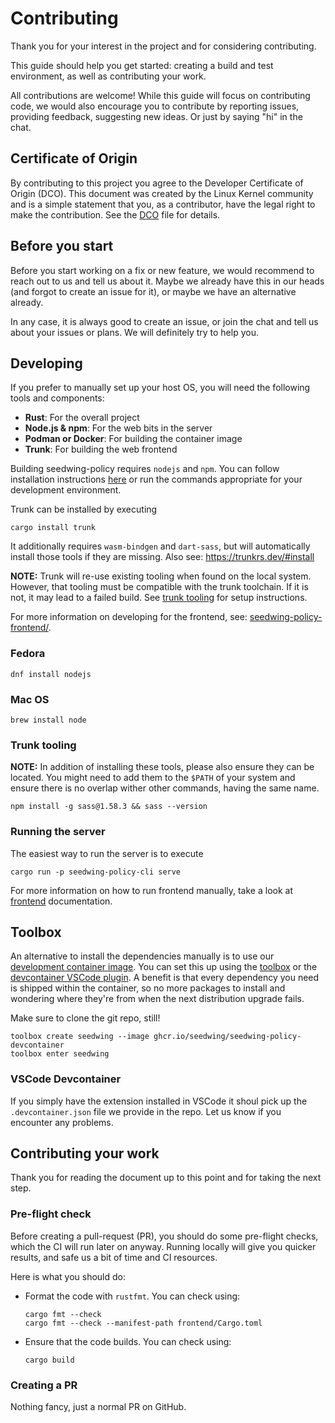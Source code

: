 # Contributing

Thank you for your interest in the project and for considering contributing.

This guide should help you get started: creating a build and test environment, as well as contributing your work.

All contributions are welcome! While this guide will focus on contributing code, we would also encourage you to contribute by reporting issues, providing feedback, suggesting new ideas. Or just by saying "hi" in the chat.

## Certificate of Origin

By contributing to this project you agree to the Developer Certificate of
Origin (DCO). This document was created by the Linux Kernel community and is a
simple statement that you, as a contributor, have the legal right to make the
contribution. See the [DCO](DCO) file for details.

## Before you start

Before you start working on a fix or new feature, we would recommend to reach out to us and tell us about it. Maybe
we already have this in our heads (and forgot to create an issue for it), or maybe we have an alternative already.

In any case, it is always good to create an issue, or join the chat and tell us about your issues or plans. We will
definitely try to help you.

## Developing

If you prefer to manually set up your host OS, you will need the following tools and components:

* **Rust**: For the overall project
* **Node.js & npm**: For the web bits in the server
* **Podman or Docker**: For building the container image
* **Trunk**: For building the web frontend

Building seedwing-policy requires `nodejs` and `npm`. You can follow installation instructions [here](https://developer.fedoraproject.org/tech/languages/nodejs/nodejs.html) or run the commands appropriate for your development environment.

Trunk can be installed by executing

```shell
cargo install trunk
```

It additionally requires `wasm-bindgen` and `dart-sass`, but will automatically install those tools if they are missing. Also see: https://trunkrs.dev/#install

**NOTE:** Trunk will re-use existing tooling when found on the local system. However, that tooling must be compatible
with the trunk toolchain. If it is not, it may lead to a failed build. See [trunk tooling](#trunk-tooling) for
setup instructions.

For more information on developing for the frontend, see: [seedwing-policy-frontend/](frontend/).

### Fedora

```shell
dnf install nodejs
```

### Mac OS

```shell
brew install node
```

### Trunk tooling

**NOTE:** In addition of installing these tools, please also ensure they can be located. You might need to add
them to the `$PATH` of your system and ensure there is no overlap wither other commands, having the same name.

```shell
npm install -g sass@1.58.3 && sass --version
```

### Running the server

The easiest way to run the server is to execute

```shell
cargo run -p seedwing-policy-cli serve
```

For more information on how to run frontend manually, take a look at [frontend](frontend/README.md) documentation.


## Toolbox

An alternative to install the dependencies manually is to use our [development container image](https://github.com/orgs/seedwing-io/packages/container/package/seedwing-policy-devcontainer).
You can set this up using the [toolbox](https://containertoolbx.org/) or the [devcontainer VSCode plugin](https://marketplace.visualstudio.com/items?itemName=ms-vscode-remote.remote-containers).
A benefit is that every dependency you need is shipped within the container, so no more packages to install and wondering where they're from when the next 
distribution upgrade fails.

Make sure to clone the git repo, still!

```shell
toolbox create seedwing --image ghcr.io/seedwing/seedwing-policy-devcontainer
toolbox enter seedwing
```

### VSCode Devcontainer
If you simply have the extension installed in VSCode it shoul pick up the `.devcontainer.json` file we provide in the repo. 
Let us know if you encounter any problems.

## Contributing your work

Thank you for reading the document up to this point and for taking the next step.

### Pre-flight check

Before creating a pull-request (PR), you should do some pre-flight checks, which the CI will run later on anyway.
Running locally will give you quicker results, and safe us a bit of time and CI resources.

Here is what you should do:

* Format the code with `rustfmt`. You can check using:

  ```shell
  cargo fmt --check
  cargo fmt --check --manifest-path frontend/Cargo.toml
  ```

* Ensure that the code builds. You can check using:

  ```shell
  cargo build
  ```

### Creating a PR

Nothing fancy, just a normal PR on GitHub.
